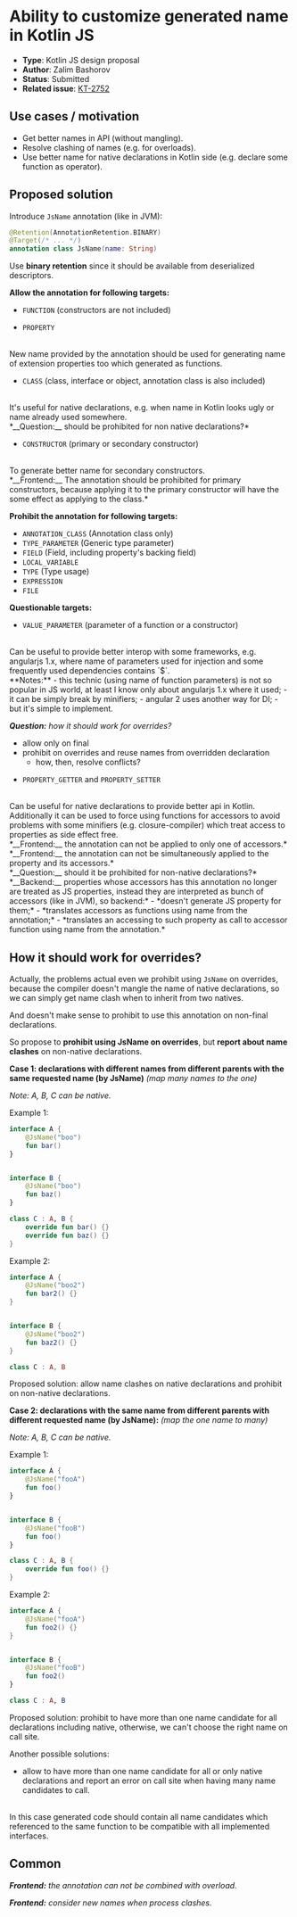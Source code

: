 # Ability to customize generated name in Kotlin JS

* **Type**: Kotlin JS design proposal
* **Author**: Zalim Bashorov
* **Status**: Submitted
* **Related issue**: [KT-2752](https://youtrack.jetbrains.com/issue/KT-2752)

## Use cases / motivation

- Get better names in API (without mangling).
- Resolve clashing of names (e.g. for overloads).
- Use better name for native declarations in Kotlin side (e.g. declare some function as operator).

## Proposed solution

Introduce `JsName` annotation (like in JVM):

```kotlin
@Retention(AnnotationRetention.BINARY)
@Target(/* ... */)
annotation class JsName(name: String)
```

Use **binary retention** since it should be available from deserialized descriptors.

**Allow the annotation for following targets:**

+ `FUNCTION` (constructors are not included)

+ `PROPERTY`
<br/>
New name provided by the annotation should be used for generating name of extension properties too which generated as functions.

+ `CLASS` (class, interface or object, annotation class is also included)
<br/>
It's useful for native declarations, e.g. when name in Kotlin looks ugly or name already used somewhere.
<br/>
*__Question:__ should be prohibited for non native declarations?*

+ `CONSTRUCTOR` (primary or secondary constructor)
<br/>
To generate better name for secondary constructors.
<br/>
*__Frontend:__ The annotation should be prohibited for primary constructors, because applying it to the primary constructor will have the some effect as applying to the class.*


**Prohibit the annotation for following targets:**
- `ANNOTATION_CLASS` (Annotation class only)
- `TYPE_PARAMETER` (Generic type parameter)
- `FIELD` (Field, including property's backing field)
- `LOCAL_VARIABLE`
- `TYPE` (Type usage)
- `EXPRESSION`
- `FILE`

**Questionable targets:**
+ `VALUE_PARAMETER` (parameter of a function or a constructor)
<br/>
Can be useful to provide better interop with some frameworks, e.g. angularjs 1.x, where name of parameters used for injection and some frequently used dependencies contains `$`.
<br/>
**Notes:**
    - this technic (using name of function parameters) is not so popular in JS world, at least I know only about angularjs 1.x where it used;
    - it can be simply break by minifiers;
    - angular 2 uses another way for DI;
    - but it's simple to implement.

*__Question:__ how it should work for overrides?*
* allow only on final
* prohibit on overrides and reuse names from overridden declaration
    * how, then, resolve conflicts?

+ `PROPERTY_GETTER` and `PROPERTY_SETTER`
<br/>
Can be useful for native declarations to provide better api in Kotlin.
Additionally it can be used to force using functions for accessors to avoid problems with some minifiers
(e.g. closure-compiler) which treat access to properties as side effect free.
<br/>
    *__Frontend:__ the annotation can not be applied to only one of accessors.*
<br/>
    *__Frontend:__ the annotation can not be simultaneously applied to the property and its accessors.*
<br/>
    *__Question:__ should it be prohibited for non-native declarations?*
<br/>
    *__Backend:__ properties whose accessors has this annotation no longer are treated as JS properties,
    instead they are interpreted as bunch of accessors (like in JVM), so backend:*
    - *doesn't generate JS property for them;*
    - *translates accessors as functions using name from the annotation;*
    - *translates an accessing to such property as call to accessor function using name from the annotation.*


## How it should work for overrides?

Actually, the problems actual even we prohibit using `JsName` on overrides,
because the compiler doesn't mangle the name of native declarations,
so we can simply get name clash when to inherit from two natives.

And doesn't make sense to prohibit to use this annotation on non-final declarations.

So propose to **prohibit using JsName on overrides**, but **report about name clashes** on non-native declarations.


**Case 1: declarations with different names from different parents with the same requested name (by JsName)**
    _(map many names to the one)_


_Note: A, B, C can be native._

Example 1:
```kotlin
interface A {
    @JsName("boo")
    fun bar()
}


interface B {
    @JsName("boo")
    fun baz()
}

class C : A, B {
    override fun bar() {}
    override fun baz() {}
}
```

Example 2:
```kotlin
interface A {
    @JsName("boo2")
    fun bar2() {}
}


interface B {
    @JsName("boo2")
    fun baz2() {}
}

class C : A, B
```

Proposed solution: allow name clashes on native declarations and prohibit on non-native declarations.

**Case 2: declarations with the same name from different parents with different requested name (by JsName):**
    _(map the one name to many)_

_Note: A, B, C can be native._

Example 1:
```kotlin
interface A {
    @JsName("fooA")
    fun foo()
}


interface B {
    @JsName("fooB")
    fun foo()
}

class C : A, B {
    override fun foo() {}
}
```

Example 2:
```kotlin
interface A {
    @JsName("fooA")
    fun foo2() {}
}


interface B {
    @JsName("fooB")
    fun foo2()
}

class C : A, B
```

Proposed solution: prohibit to have more than one name candidate for all declarations including native,
                   otherwise, we can't choose the right name on call site.

Another possible solutions:
* allow to have more than one name candidate for all or only native declarations and report an error on call site when having many name candidates to call.
<br/>
In this case generated code should contain all name candidates which referenced to the same function to be compatible with all implemented interfaces.


## Common

*__Frontend:__ the annotation can not be combined with overload.*

*__Frontend:__ consider new names when process clashes.*

